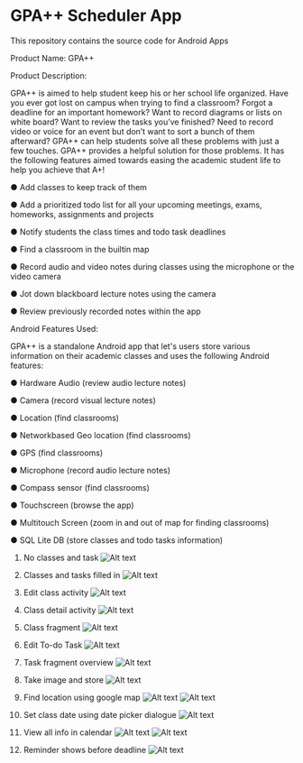 GPA++ Scheduler App
==========

This repository contains the source code for Android Apps


Product Name: GPA++

Product Description:

GPA++ is aimed to help student keep his or her school life organized. Have you ever got lost on campus when trying to find a classroom? Forgot a deadline for an important homework? Want to record diagrams or lists on white board? Want to review the tasks you’ve finished? Need to record video or voice for an event but don’t want to sort a bunch of them afterward? GPA++ can help students solve all these problems with just a few touches.
GPA++ provides a helpful solution for those problems. It has the following features aimed towards easing the academic student life to help you achieve that A+!  

● Add classes to keep track of them   

● Add a prioritized to­do list for all your upcoming meetings, exams, homeworks,
assignments and projects   

● Notify students the class times and to­do task deadlines   

● Find a classroom in the built­in map   

● Record audio and video notes during classes using the microphone or the video camera   

● Jot down blackboard lecture notes using the camera    

● Review previously recorded notes within the app    


Android Features Used:

GPA++ is a standalone Android app that let's users store various information on their academic classes and uses the following Android features:   

● Hardware Audio (review audio lecture notes)   

● Camera (record visual lecture notes)  

● Location (find classrooms)   

● Network­based Geo location (find classrooms)   

● GPS (find classrooms)   

● Microphone (record audio lecture notes)   

● Compass sensor (find classrooms)   

● Touchscreen (browse the app)   

● Multi­touch Screen (zoom in and out of map for finding classrooms)   

● SQL Lite DB (store classes and to­do tasks information)      


1. No classes and task
![Alt text](DemoImage/1.png "1")

2. Classes and tasks filled in
![Alt text](DemoImage/2.png "2")

3. Edit class activity
![Alt text](DemoImage/3.png "3")

4. Class detail activity
![Alt text](DemoImage/4.png "4")

5. Class fragment
![Alt text](DemoImage/4_2.png "4_2")

6. Edit To-do Task
![Alt text](DemoImage/5.png "5")

7. Task fragment overview
![Alt text](DemoImage/6.png "6")

8. Take image and store 
![Alt text](DemoImage/7.png "7")

9. Find location using google map
![Alt text](DemoImage/8.png "8")
![Alt text](DemoImage/9.png "9")

10. Set class date using date picker dialogue 
![Alt text](DemoImage/10.png "10")

11. View all info in calendar
![Alt text](DemoImage/11.png "11")
![Alt text](DemoImage/12.png "12")

12. Reminder shows before deadline
![Alt text](DemoImage/13.png "13")